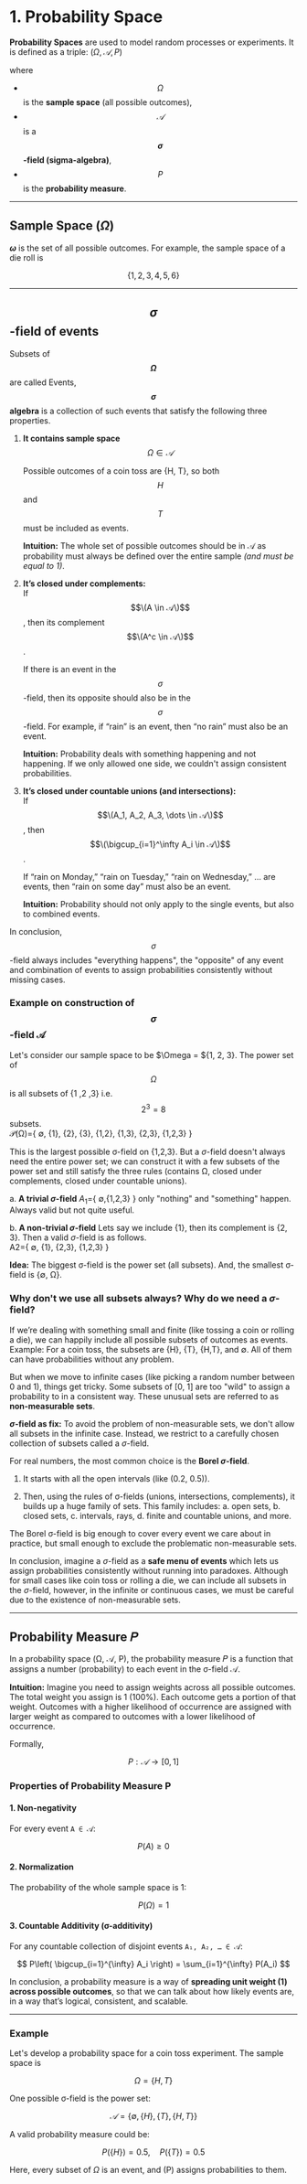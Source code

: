 # 1. Probability Space
**Probability Spaces** are used to model random processes or experiments. It is defined as a triple:
$(\Omega, 𝒜, P)$

where  
- $$\Omega$$ is the **sample space** (all possible outcomes),  
- $$𝒜$$ is a **$$\sigma$$-field (sigma-algebra)**,  
- $$P$$ is the **probability measure**. 

---
## Sample Space ($\Omega$)
**$\omega$** is the set of all possible outcomes. For example, the sample space of a die roll is 

$$
\lbrace 1, 2, 3, 4, 5, 6 \rbrace
$$

---

## $$\sigma$$-field of events
Subsets of **$$\Omega$$** are called Events, **$$\sigma$$ algebra** is a collection of such events that satisfy the following three properties.

1. **It contains sample space** \
   $$\Omega \in 𝒜$$ 

   Possible outcomes of a coin toss are {H, T},  so both $$H$$ and $$T$$ must be included as events.
   
   **Intuition:** The whole set of possible outcomes should be in 𝒜 as probability must always be defined over the entire sample _(and must be equal to 1)_.
   
3. **It’s closed under complements:**  
   If $$\(A \in 𝒜\)$$, then its complement $$\(A^c \in 𝒜\)$$.
   
   If there is an event in the $$\sigma$$-field, then its opposite should also be in the $$\sigma$$-field. For example, if “rain” is an event, then “no rain” must also be an event.
      
   **Intuition:** Probability deals with something happening and not happening. If we only allowed one side, we couldn't assign consistent probabilities.

5. **It’s closed under countable unions (and intersections):**  
   If $$\(A_1, A_2, A_3, \dots \in 𝒜\)$$, then  
   $$\(\bigcup_{i=1}^\infty A_i \in 𝒜\)$$.
   
   If “rain on Monday,” “rain on Tuesday,” “rain on Wednesday,” … are events, then “rain on some day” must also be an event.
    
   **Intuition:** Probability should not only apply to the single events, but also to combined events.

In conclusion, $$\sigma$$-field always includes "everything happens", the  "opposite" of any event and combination of events to assign probabilities consistently without missing cases.

### Example on construction of $$\sigma$$-field 𝒜
Let's consider our sample space to be $\Omega = ${1, 2, 3}. The power set of $$\Omega$$ is all subsets of {1 ,2 ,3} i.e. $$2^3 = 8$$ subsets.  
𝒫(Ω)={ ∅, {1}, {2}, {3}, {1,2}, {1,3}, {2,3}, {1,2,3} }

This is the largest possible σ-field on {1,2,3}. But a $\sigma$-field doesn't always need the entire power set; we can construct it with a few subsets of the power set and still satisfy the three rules (contains Ω, closed under complements, closed under countable unions).  

a. **A trivial $\sigma$-field** 
   $A_1​=${ ∅,{1,2,3} } only "nothing" and "something" happen. Always valid but not quite useful. 

b. **A non-trivial $\sigma$-field** 
   Lets say we include {1}, then its complement is {2, 3}. Then a valid $\sigma$-field is as follows.  
   A2​={ ∅, {1}, {2,3}, {1,2,3} }

**Idea:** The biggest σ-field is the power set (all subsets). And, the smallest σ-field is {∅, Ω}.

### Why don't we use all subsets always? Why do we need a $\sigma$-field?
If we’re dealing with something small and finite (like tossing a coin or rolling a die), we can happily include all possible subsets of outcomes as events.
Example: For a coin toss, the subsets are {H}, {T}, {H,T}, and ∅. All of them can have probabilities without any problem.

But when we move to infinite cases (like picking a random number between 0 and 1), things get tricky. Some subsets of [0, 1] are too "wild" to assign a probability to in a consistent way. These unusual sets are referred to as **non-measurable sets**.

**$\sigma$-field as fix:**
To avoid the problem of non-measurable sets, we don't allow all subsets in the infinite case. Instead, we restrict to a carefully chosen collection of subsets called a $\sigma$-field.

For real numbers, the most common choice is the **Borel $\sigma$-field**.

1. It starts with all the open intervals (like (0.2, 0.5)).

2. Then, using the rules of σ-fields (unions, intersections, complements), it builds up a huge family of sets. This family includes:
   a. open sets,
   b. closed sets,
   c. intervals, rays,
   d. finite and countable unions, and more.

The Borel σ-field is big enough to cover every event we care about in practice, but small enough to exclude the problematic non-measurable sets.

In conclusion, imagine a $\sigma$-field as a **safe menu of events** which lets us assign probabilities consistently without running into paradoxes. Although for small cases like coin toss or rolling a die, we can include all subsets in the $\sigma$-field, however, in the infinite or continuous cases, we must be careful due to the existence of non-measurable sets.

---

## Probability Measure 𝑃
In a probability space (Ω, 𝒜, P), the probability measure 𝑃 is a function that assigns a number (probability) to each event in the σ-field 𝒜.

**Intuition:** Imagine you need to assign weights across all possible outcomes. The total weight you assign is 1 (100%). Each outcome gets a portion of that weight. Outcomes with a higher likelihood of occurrence are assigned with larger weight as compared to outcomes with a lower likelihood of occurrence. 

Formally,

$$
P: 𝒜 \to [0,1]
$$

### Properties of Probability Measure P

#### 1. Non-negativity
For every event `A ∈ 𝒜`:

$$
P(A) \geq 0
$$

#### 2. Normalization
The probability of the whole sample space is 1:

$$
P(\Omega) = 1
$$

#### 3. Countable Additivity (σ-additivity)
For any countable collection of disjoint events `A₁, A₂, … ∈ 𝒜`:

$$
P\left( \bigcup_{i=1}^{\infty} A_i \right) 
= \sum_{i=1}^{\infty} P(A_i)
$$

In conclusion, a probability measure is a way of **spreading unit weight (1) across possible outcomes**, so that we can talk about how likely events are, in a way that’s logical, consistent, and scalable.

---

### Example

Let's develop a probability space for a coin toss experiment. The sample space is

$$
\Omega = \lbrace H, T \rbrace
$$

One possible σ-field is the power set:  

$$
𝒜 = \lbrace \emptyset, \lbrace H \rbrace, \lbrace T \rbrace, \lbrace H,T \rbrace \rbrace
$$

A valid probability measure could be:  

$$
P( \lbrace H \rbrace) = 0.5, \quad P( \lbrace T \rbrace) = 0.5
$$

Here, every subset of $\Omega$ is an event, and \(P\) assigns probabilities to them.


